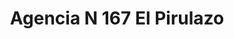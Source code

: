 ---
title: "Agencia N 167 El Pirulazo"
url: /margarita-belen/agencia-n-167-el-pirulazo/
shop: lotería
---